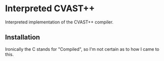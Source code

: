 # Interpreted CVAST++

Interpreted implementation of the CVAST++ compiler.


## Installation

Ironically the C stands for "Compiled", so I'm not certain as to how I came to this.


